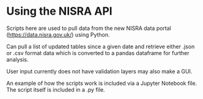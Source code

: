 # Using the NISRA API

Scripts here are used to pull data from the new NISRA data portal (https://data.nisra.gov.uk/) using Python. 

Can pull a list of updated tables since a given date and retrieve either .json or .csv format data which is converted to a pandas dataframe for further analysis. 

User input currently does not have validation layers may also make a GUI.

An example of how the scripts work is included via a Jupyter Notebook file. The script itself is included in a .py file. 
